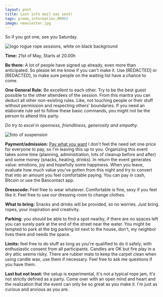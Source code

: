 ```yaml
---
layout: post
title: Last info mail was sent!
tags: promo,information,RR#02
image: newsletter.jpg
---
```

So if you got one, see you Saturday.

![logo rogue rope sessions, white on black background](http://i.imgur.com/fmF8kyh.png)

**Time:** 21st of May, Starts at 20.00h

**Be there:** A lot of people have signed up already, even more than anticipated. So please let me know if you can't make it. Use [REDACTED] or [REDACTED], to make sure people on the waiting list have a chance to come.

**One General Rule:** Be excellent to each other.
Try to be the best guest possible to the other attendees of the session. From this mantra you can deduct all other non-existing rules. Like, not touching people or their stuff without permission and respecting others' boundaries.
If you need an elaborate rule set to follow these basic commands, you might not be the person to attend this party.

*Do try to excel in openness, friendliness, generosity and empathy.*

![foto of suspension](http://i.imgur.com/nebz8cv.png)

**Payment/admission:** [Pay what you want](https://en.wikipedia.org/wiki/Pay_what_you_want)
I don't feel the need set one price for everyone to pay, so I'm leaving this up to you. Organizing this event takes some time (planning, administration, lots of cleanup before and after) and some money (snacks, heating, drinks).
In return the event generates value: emotions, joy and hopefully some happiness.
When you leave, evaluate how much value you've gotten from this night and try to convert that into an amount you feel comfortable paying. You can pay in cash, Bitcoin or use the Bancontact app. 

**Dresscode:** Feel free to wear whatever. Comfortable is fine, sexy if you feel like it. Feel free to use our dressing room to change clothes.

**What to bring:** Snacks and drinks will be provided, so no worries. Just bring ropes, your inspiration and creativity.

**Parking:** you should be able to find a spot nearby, if there are no spaces left you can surely park at the end of the street near the water. You might be tempted to park at the big parking lot next to the house, don't, my neighbor lives there and needs the space.

**Limits:** feel free to do stuff as long as you're qualified to do it safely, with enthusiastic consent from all participants. Candles are OK but fire play in a dry attic seems risky. There are rubber mats to keep the carpet clean when using candle wax, use them if necessary. Feel free to ask me questions if you have them. 

**Last but not least:** the setup is experimental, it's not a typical rope jam, it's not strictly defined as a party. Come over with an open mind and heart and the realization that the event can only be so great as you make it. I'm just as curious and anxious as you are.